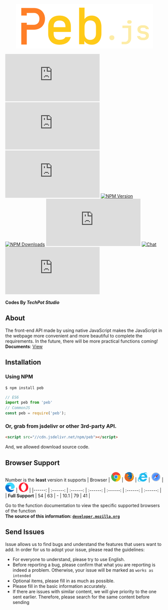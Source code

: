 <center>
  <img src="https://github.com/TechPot-Studio/svg-gallery/blob/master/pebjs.png" />
</center>

[![Stars](https://img.shields.io/github/stars/TechPot-Studio/peb.js?logo=github&style=for-the-badge)](//github.com/TechPot-Studio/peb.js/stargazers)
[![Forks](https://img.shields.io/github/forks/TechPot-Studio/peb.js?label=Fork&logo=github&style=for-the-badge)](//github.com/TechPot-Studio/peb.js/network/members)
[![Issues](https://img.shields.io/github/issues/TechPot-Studio/peb.js?logo=github&style=for-the-badge)](https://github.com/TechPot-Studio/peb.js/issues)
[![NPM Version](https://img.shields.io/npm/v/peb?logo=npm&style=for-the-badge)](https://www.npmjs.com/package/peb)
[![NPM Downloads](https://img.shields.io/npm/dw/peb?logo=npm&style=for-the-badge)](https://www.npmjs.com/package/peb)
[![License](https://img.shields.io/github/license/TechPot-Studio/peb.js?style=for-the-badge)](./LICENSE)
[![Chat](https://img.shields.io/discord/711002879670091868?logo=discord&logoColor=fff&style=for-the-badge)](https://discord.gg/nS6qYuu)
[![Contributers](https://img.shields.io/github/contributors-anon/TechPot-Studio/peb.js?logo=github&style=for-the-badge)]()  
  
**Codes By *TechPot Studio***  
  
## About
The front-end API made by using native JavaScript makes the JavaScript in the webpage more convenient and more beautiful to complete the requirements. In the future, there will be more practical functions coming!  
**Documents**: [View](./docs)
## Installation
### Using **NPM**
```shell
$ npm install peb
```
```javascript
// ES6
import peb from 'peb'
// CommonJS
const peb = require('peb');
```
### Or, grab from **jsdelivr** or other 3rd-party API.
```html
<script src="//cdn.jsdelivr.net/npm/peb"></script>
```
And, we allowed download source code.
## Browser Support
Number is the **least** version it supports
| Browser | <img src="https://github.com/TechPot-Studio/svg-gallery/blob/master/chrome.svg" width="30" /> | <img src="https://github.com/TechPot-Studio/svg-gallery/blob/master/firefox.svg" width="30" /> | <img src="https://github.com/TechPot-Studio/svg-gallery/blob/master/ie.svg" width="30" /> | <img src="https://github.com/TechPot-Studio/svg-gallery/blob/master/safari.svg" width="30" /> | <img src="https://github.com/TechPot-Studio/svg-gallery/blob/master/edge.svg" width="30" /> | <img src="https://github.com/TechPot-Studio/svg-gallery/blob/master/opera.svg" width="30" /> |
|------: | :------: | :------: | :------: | :------: | :------: | :------: |
| **Full Support** | 54 | 63 | - | 10.1 | 79 | 41 |

Go to the function documentation to view the specific supported browsers of the function  
**The source of this information: [`developer.mozilla.org`](//developer.mozilla.org)**
## Send Issues
Issue allows us to find bugs and understand the features that users want to add. In order for us to adopt your issue, please read the guidelines:  
- For everyone to understand, please try to use English.
- Before reporting a bug, please confirm that what you are reporting is indeed a problem. Otherwise, your issue will be marked as `works as intended`
- Optional items, please fill in as much as possible.
- Please fill in the basic information accurately.
- If there are issues with similar content, we will give priority to the one sent earlier. Therefore, please search for the same content before sending

